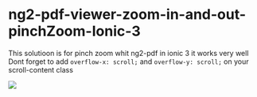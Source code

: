 # ng2-pdf-viewer-zoom-in-and-out-pinchZoom-Ionic-3
This solutioon is for pinch zoom  whit ng2-pdf in ionic 3 it works very well 
Dont forget to  add `overflow-x: scroll;` and `overflow-y: scroll;` on your scroll-content class
 
![](gifs.gif)
